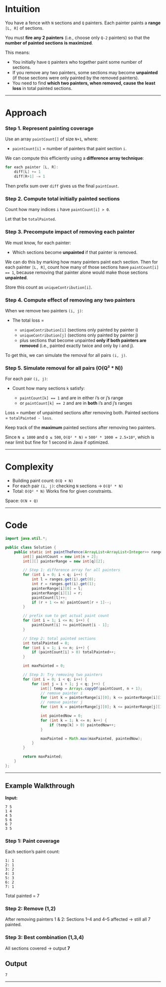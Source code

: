 # Intuition

You have a fence with `N` sections and `Q` painters.
Each painter paints a **range** `[L, R]` of sections.

You must **fire any 2 painters** (i.e., choose only `Q-2` painters) so that the **number of painted sections is maximized**.

This means:

* You initially have `Q` painters who together paint some number of sections.
* If you remove any two painters, some sections may become **unpainted** (if those sections were only painted by the removed painters).
* You need to find **which two painters, when removed, cause the least loss** in total painted sections.

---

# Approach

### Step 1. Represent painting coverage

Use an array `paintCount[]` of size `N+1`, where:

* `paintCount[i]` = number of painters that paint section `i`.

We can compute this efficiently using a **difference array technique**:

```java
for each painter [L, R]:
    diff[L] += 1
    diff[R+1] -= 1
```

Then prefix sum over `diff` gives us the final `paintCount`.

### Step 2. Compute total initially painted sections

Count how many indices `i` have `paintCount[i] > 0`.

Let that be `totalPainted`.

### Step 3. Precompute impact of removing each painter

We must know, for each painter:

* Which sections become **unpainted** if that painter is removed.

We can do this by marking how many painters paint each section.
Then for each painter `[L, R]`, count how many of those sections have `paintCount[i] == 1`, because removing that painter alone would make those sections **unpainted**.

Store this count as `uniqueContribution[i]`.

### Step 4. Compute effect of removing any two painters

When we remove two painters `(i, j)`:

* The total loss =

  * `uniqueContribution[i]` (sections only painted by painter i)
  * `uniqueContribution[j]` (sections only painted by painter j)
  * plus sections that become unpainted **only if both painters are removed** (i.e., painted exactly twice and only by i and j).

To get this, we can simulate the removal for all pairs `(i, j)`.

### Step 5. Simulate removal for all pairs (O(Q² * N))

For each pair `(i, j)`:

* Count how many sections `k` satisfy:

  * `paintCount[k] == 1` and are in either i’s or j’s range
  * or `paintCount[k] == 2` and are in **both** i’s and j’s ranges

Loss = number of unpainted sections after removing both.
Painted sections = `totalPainted - loss`.

Keep track of the **maximum** painted sections after removing two painters.

Since `N ≤ 1000` and `Q ≤ 500`,
`O(Q² * N)` = `500² * 1000 = 2.5×10⁸`, which is near limit but fine for 1 second in Java if optimized.

---

# Complexity

* Building paint count: `O(Q + N)`
* For each pair `(i, j)`: checking `N` sections → `O(Q² * N)`
* Total: `O(Q² * N)`
  Works fine for given constraints.

Space: `O(N + Q)`

---

# Code

```java
import java.util.*;

public class Solution {
    public static int paintTheFence(ArrayList<ArrayList<Integer>> ranges, int n, int q) {
        int[] paintCount = new int[n + 2];
        int[][] painterRange = new int[q][2];

        // Step 1: difference array for all painters
        for (int i = 0; i < q; i++) {
            int l = ranges.get(i).get(0);
            int r = ranges.get(i).get(1);
            painterRange[i][0] = l;
            painterRange[i][1] = r;
            paintCount[l]++;
            if (r + 1 <= n) paintCount[r + 1]--;
        }

        // prefix sum to get actual paint count
        for (int i = 1; i <= n; i++) {
            paintCount[i] += paintCount[i - 1];
        }

        // Step 2: total painted sections
        int totalPainted = 0;
        for (int i = 1; i <= n; i++) {
            if (paintCount[i] > 0) totalPainted++;
        }

        int maxPainted = 0;

        // Step 3: Try removing two painters
        for (int i = 0; i < q; i++) {
            for (int j = i + 1; j < q; j++) {
                int[] temp = Arrays.copyOf(paintCount, n + 1);
                // remove painter i
                for (int k = painterRange[i][0]; k <= painterRange[i][1]; k++) temp[k]--;
                // remove painter j
                for (int k = painterRange[j][0]; k <= painterRange[j][1]; k++) temp[k]--;

                int paintedNow = 0;
                for (int k = 1; k <= n; k++) {
                    if (temp[k] > 0) paintedNow++;
                }

                maxPainted = Math.max(maxPainted, paintedNow);
            }
        }

        return maxPainted;
    }
};

```

---

## Example Walkthrough

**Input:**

```
7 5
1 4
4 5
5 6
6 7
3 5
```

### Step 1: Paint coverage

Each section’s paint count:

```
1: 1
2: 1
3: 2
4: 3
5: 3
6: 2
7: 1
```

Total painted = 7

### Step 2: Remove (1,2)

After removing painters 1 & 2:
Sections 1–4 and 4–5 affected → still all 7 painted.

### Step 3: Best combination (1,3,4)

All sections covered → output **7** 
## Output

```
7
```

---
